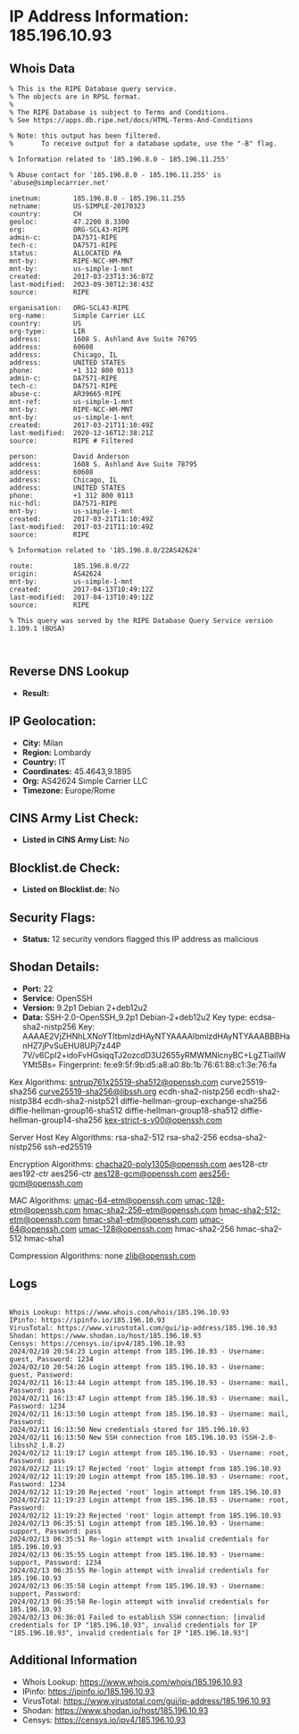 # IP Address Information: 185.196.10.93

## Whois Data
```
% This is the RIPE Database query service.
% The objects are in RPSL format.
%
% The RIPE Database is subject to Terms and Conditions.
% See https://apps.db.ripe.net/docs/HTML-Terms-And-Conditions

% Note: this output has been filtered.
%       To receive output for a database update, use the "-B" flag.

% Information related to '185.196.8.0 - 185.196.11.255'

% Abuse contact for '185.196.8.0 - 185.196.11.255' is 'abuse@simplecarrier.net'

inetnum:        185.196.8.0 - 185.196.11.255
netname:        US-SIMPLE-20170323
country:        CH
geoloc:         47.2200 8.3300
org:            ORG-SCL43-RIPE
admin-c:        DA7571-RIPE
tech-c:         DA7571-RIPE
status:         ALLOCATED PA
mnt-by:         RIPE-NCC-HM-MNT
mnt-by:         us-simple-1-mnt
created:        2017-03-23T13:36:07Z
last-modified:  2023-09-30T12:38:43Z
source:         RIPE

organisation:   ORG-SCL43-RIPE
org-name:       Simple Carrier LLC
country:        US
org-type:       LIR
address:        1608 S. Ashland Ave Suite 78795
address:        60608
address:        Chicago, IL
address:        UNITED STATES
phone:          +1 312 800 0113
admin-c:        DA7571-RIPE
tech-c:         DA7571-RIPE
abuse-c:        AR39665-RIPE
mnt-ref:        us-simple-1-mnt
mnt-by:         RIPE-NCC-HM-MNT
mnt-by:         us-simple-1-mnt
created:        2017-03-21T11:10:49Z
last-modified:  2020-12-16T12:38:21Z
source:         RIPE # Filtered

person:         David Anderson
address:        1608 S. Ashland Ave Suite 78795
address:        60608
address:        Chicago, IL
address:        UNITED STATES
phone:          +1 312 800 0113
nic-hdl:        DA7571-RIPE
mnt-by:         us-simple-1-mnt
created:        2017-03-21T11:10:49Z
last-modified:  2017-03-21T11:10:49Z
source:         RIPE

% Information related to '185.196.8.0/22AS42624'

route:          185.196.8.0/22
origin:         AS42624
mnt-by:         us-simple-1-mnt
created:        2017-04-13T10:49:12Z
last-modified:  2017-04-13T10:49:12Z
source:         RIPE

% This query was served by the RIPE Database Query Service version 1.109.1 (BUSA)



```
## Reverse DNS Lookup
- **Result:** 

## IP Geolocation:
- **City:** Milan
- **Region:** Lombardy
- **Country:** IT
- **Coordinates:** 45.4643,9.1895
- **Org:** AS42624 Simple Carrier LLC
- **Timezone:** Europe/Rome

## CINS Army List Check:
- **Listed in CINS Army List:** 
No

## Blocklist.de Check:
- **Listed on Blocklist.de:** 
No

## Security Flags:
- **Status:** 12 security vendors flagged this IP address as malicious

## Shodan Details:
- **Port:** 22
- **Service:** OpenSSH
- **Version:** 9.2p1 Debian 2+deb12u2
- **Data:** SSH-2.0-OpenSSH_9.2p1 Debian-2+deb12u2
Key type: ecdsa-sha2-nistp256
Key: AAAAE2VjZHNhLXNoYTItbmlzdHAyNTYAAAAIbmlzdHAyNTYAAABBBHanHZ7jPvSuEHU8UPj7z44P
7V/v6CpI2+idoFvHGsiqqTJ2ozcdD3U2655yRMWMNlcnyBC+LgZTiallWYMt5Bs=
Fingerprint: fe:e9:5f:9b:d5:a8:a0:8b:1b:76:61:88:c1:3e:76:fa

Kex Algorithms:
	sntrup761x25519-sha512@openssh.com
	curve25519-sha256
	curve25519-sha256@libssh.org
	ecdh-sha2-nistp256
	ecdh-sha2-nistp384
	ecdh-sha2-nistp521
	diffie-hellman-group-exchange-sha256
	diffie-hellman-group16-sha512
	diffie-hellman-group18-sha512
	diffie-hellman-group14-sha256
	kex-strict-s-v00@openssh.com

Server Host Key Algorithms:
	rsa-sha2-512
	rsa-sha2-256
	ecdsa-sha2-nistp256
	ssh-ed25519

Encryption Algorithms:
	chacha20-poly1305@openssh.com
	aes128-ctr
	aes192-ctr
	aes256-ctr
	aes128-gcm@openssh.com
	aes256-gcm@openssh.com

MAC Algorithms:
	umac-64-etm@openssh.com
	umac-128-etm@openssh.com
	hmac-sha2-256-etm@openssh.com
	hmac-sha2-512-etm@openssh.com
	hmac-sha1-etm@openssh.com
	umac-64@openssh.com
	umac-128@openssh.com
	hmac-sha2-256
	hmac-sha2-512
	hmac-sha1

Compression Algorithms:
	none
	zlib@openssh.com


## Logs
```

Whois Lookup: https://www.whois.com/whois/185.196.10.93
IPinfo: https://ipinfo.io/185.196.10.93
VirusTotal: https://www.virustotal.com/gui/ip-address/185.196.10.93
Shodan: https://www.shodan.io/host/185.196.10.93
Censys: https://censys.io/ipv4/185.196.10.93
2024/02/10 20:54:23 Login attempt from 185.196.10.93 - Username: guest, Password: 1234
2024/02/10 20:54:26 Login attempt from 185.196.10.93 - Username: guest, Password:
2024/02/11 16:13:44 Login attempt from 185.196.10.93 - Username: mail, Password: pass
2024/02/11 16:13:47 Login attempt from 185.196.10.93 - Username: mail, Password: 1234
2024/02/11 16:13:50 Login attempt from 185.196.10.93 - Username: mail, Password:
2024/02/11 16:13:50 New credentials stored for 185.196.10.93
2024/02/11 16:13:50 New SSH connection from 185.196.10.93 (SSH-2.0-libssh2_1.8.2)
2024/02/12 11:19:17 Login attempt from 185.196.10.93 - Username: root, Password: pass
2024/02/12 11:19:17 Rejected 'root' login attempt from 185.196.10.93
2024/02/12 11:19:20 Login attempt from 185.196.10.93 - Username: root, Password: 1234
2024/02/12 11:19:20 Rejected 'root' login attempt from 185.196.10.93
2024/02/12 11:19:23 Login attempt from 185.196.10.93 - Username: root, Password:
2024/02/12 11:19:23 Rejected 'root' login attempt from 185.196.10.93
2024/02/13 06:35:51 Login attempt from 185.196.10.93 - Username: support, Password: pass
2024/02/13 06:35:51 Re-login attempt with invalid credentials for 185.196.10.93
2024/02/13 06:35:55 Login attempt from 185.196.10.93 - Username: support, Password: 1234
2024/02/13 06:35:55 Re-login attempt with invalid credentials for 185.196.10.93
2024/02/13 06:35:58 Login attempt from 185.196.10.93 - Username: support, Password:
2024/02/13 06:35:58 Re-login attempt with invalid credentials for 185.196.10.93
2024/02/13 06:36:01 Failed to establish SSH connection: [invalid credentials for IP "185.196.10.93", invalid credentials for IP "185.196.10.93", invalid credentials for IP "185.196.10.93"]

```
## Additional Information
- Whois Lookup: https://www.whois.com/whois/185.196.10.93
- IPinfo: https://ipinfo.io/185.196.10.93
- VirusTotal: https://www.virustotal.com/gui/ip-address/185.196.10.93
- Shodan: https://www.shodan.io/host/185.196.10.93
- Censys: https://censys.io/ipv4/185.196.10.93

